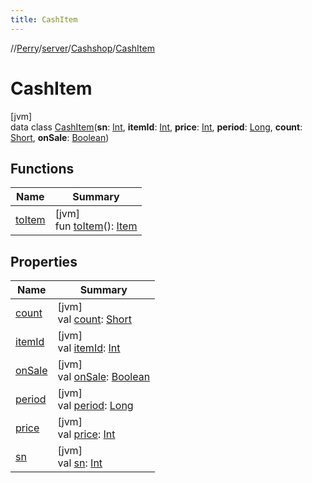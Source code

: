 ```yaml
---
title: CashItem
---
```

//[Perry](../../../../index.html)/[server](../../index.html)/[Cashshop](../index.html)/[CashItem](index.html)



# CashItem



[jvm]\
data class [CashItem](index.html)(**sn**: [Int](https://kotlinlang.org/api/latest/jvm/stdlib/kotlin/-int/index.html), **itemId**: [Int](https://kotlinlang.org/api/latest/jvm/stdlib/kotlin/-int/index.html), **price**: [Int](https://kotlinlang.org/api/latest/jvm/stdlib/kotlin/-int/index.html), **period**: [Long](https://kotlinlang.org/api/latest/jvm/stdlib/kotlin/-long/index.html), **count**: [Short](https://kotlinlang.org/api/latest/jvm/stdlib/kotlin/-short/index.html), **onSale**: [Boolean](https://kotlinlang.org/api/latest/jvm/stdlib/kotlin/-boolean/index.html))



## Functions


| Name | Summary |
|---|---|
| [toItem](to-item.html) | [jvm]<br>fun [toItem](to-item.html)(): [Item](../../../client.inventory/-item/index.html) |


## Properties


| Name | Summary |
|---|---|
| [count](count.html) | [jvm]<br>val [count](count.html): [Short](https://kotlinlang.org/api/latest/jvm/stdlib/kotlin/-short/index.html) |
| [itemId](item-id.html) | [jvm]<br>val [itemId](item-id.html): [Int](https://kotlinlang.org/api/latest/jvm/stdlib/kotlin/-int/index.html) |
| [onSale](on-sale.html) | [jvm]<br>val [onSale](on-sale.html): [Boolean](https://kotlinlang.org/api/latest/jvm/stdlib/kotlin/-boolean/index.html) |
| [period](period.html) | [jvm]<br>val [period](period.html): [Long](https://kotlinlang.org/api/latest/jvm/stdlib/kotlin/-long/index.html) |
| [price](price.html) | [jvm]<br>val [price](price.html): [Int](https://kotlinlang.org/api/latest/jvm/stdlib/kotlin/-int/index.html) |
| [sn](sn.html) | [jvm]<br>val [sn](sn.html): [Int](https://kotlinlang.org/api/latest/jvm/stdlib/kotlin/-int/index.html) |

